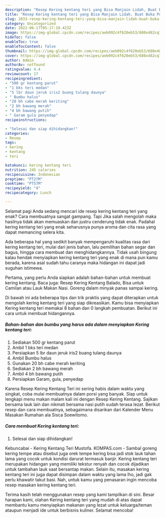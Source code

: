 ```yaml
---
description: "Resep Kering kentang teri yang Bisa Manjain Lidah, Buat Buka Puasa Enak"
title: "Resep Kering kentang teri yang Bisa Manjain Lidah, Buat Buka Puasa Enak"
slug: 2033-resep-kering-kentang-teri-yang-bisa-manjain-lidah-buat-buka-puasa-enak
category: Uncategorized
date: 2022-06-17T05:17:19.423Z
image: https://img-global.cpcdn.com/recipes/aeb092c4f620eb53/680x482cq70/kering-kentang-teri-foto-resep-utama.jpg
hideToc: false
enableToc: true
enableTocContent: false
thumbnail: https://img-global.cpcdn.com/recipes/aeb092c4f620eb53/680x482cq70/kering-kentang-teri-foto-resep-utama.jpg
cover: https://img-global.cpcdn.com/recipes/aeb092c4f620eb53/680x482cq70/kering-kentang-teri-foto-resep-utama.jpg
author: Admin
authorAv: notfound
ratingvalue: 4.4
reviewcount: 17
recipeingredient:
- "500 gr kentang parut"
- "1 bks teri medan"
- "5 lbr daun jeruk iris2 buang tulang daunya"
- " Bumbu halus"
- "20 bh cabe merah keriting"
- "2 bh bawang merah"
- "4 bh bawang putih"
- " Garam gula penyedap"
recipeinstructions:

- "Selesai dan siap dihidangkan!"
categories:
- Resep
tags:
- kering
- kentang
- teri

katakunci: kering kentang teri 
nutrition: 245 calories
recipecuisine: Indonesian
preptime: "PT27M"
cooktime: "PT57M"
recipeyield: "4"
recipecategory: Lunch

---
```



Selamat pagi Anda sedang mencari ide resep kering kentang teri yang enak? Cara membuatnya sangat gampang. Tapi Jika salah mengolah maka hasilnya tidak akan memuaskan dan justru cenderung tidak enak. Padahal kering kentang teri yang enak seharusnya punya aroma dan cita rasa yang dapat memancing selera kita.


Ada beberapa hal yang sedikit banyak mempengaruhi kualitas rasa dari kering kentang teri, mulai dari jenis bahan, lalu pemilihan bahan segar dan bagus, hingga cara membuat dan menghidangkannya. Tidak usah bingung kalau hendak menyiapkan kering kentang teri yang enak di mana pun kamu berada, karena asal sudah tahu caranya maka hidangan ini dapat jadi suguhan istimewa.

Pertama, yang perlu Anda siapkan adalah bahan-bahan untuk membuat kering kentang. Baca juga: Resep Kering Kentang Balado, Bisa untuk Camilan atau Lauk Makan Nasi. Goreng dalam minyak panas sampai kering.


Di bawah ini ada beberapa tips dan trik praktis yang dapat diterapkan untuk mengolah kering kentang teri yang siap dikreasikan. Kamu bisa menyiapkan Kering kentang teri memakai 8 bahan dan 0 langkah pembuatan. Berikut ini cara untuk membuat hidangannya.

<!--inarticleads1-->

##### Bahan-bahan dan bumbu yang harus ada dalam menyiapkan Kering kentang teri:

1. Sediakan 500 gr kentang parut
1. Ambil 1 bks teri medan
1. Persiapkan 5 lbr daun jeruk iris2 buang tulang daunya
1. Ambil  Bumbu halus
1. Gunakan 20 bh cabe merah keriting
1. Sediakan 2 bh bawang merah
1. Ambil 4 bh bawang putih
1. Persiapkan  Garam, gula, penyedap


Karena Resep Kering Kentang Teri ini sering habis dalam waktu yang singkat, coba mulai membuatnya dalam porsi yang banyak. Siap untuk lengkapi menu makan malam kali ini dengan Resep Kering Kentang. Sajikan bersama lauk lain dan nikmati bersama nasi putih sudah terasa lezat. Berikut resep dan cara membuatnya, sebagaimana disarikan dari Kalender Menu Masakan Rumahan ala Sisca Soewitomo. 

<!--inarticleads2-->

##### Cara membuat Kering kentang teri:


1. Selesai dan siap dihidangkan!

Kebuncabai - Kering Kentang Teri Mustofa. KOMPAS.com - Sambal goreng kering tempe atau disebut juga orek tempe kering bisa jadi stok lauk tahan lama yang cocok untuk kondisi darurat termasuk banjir. Kering kentang teri merupakan hidangan yang memiliki tekstur renyah dan cocok dijadikan untuk tambahan lauk saat bersantap makan. Selain itu, masakan kering kentang teri ini juga dapat disimpan dalam waktu yang lama lho, jadi gak perlu khawatir takut basi. Nah, untuk kamu yang penasaran ingin mencoba resep masakan kering kentang teri. 

Terima kasih telah menggunakan resep yang kami tampilkan di sini. Besar harapan kami, olahan Kering kentang teri yang mudah di atas dapat membantu kamu menyiapkan makanan yang lezat untuk keluarga/teman ataupun menjadi ide untuk berbisnis kuliner. Selamat mencoba!
